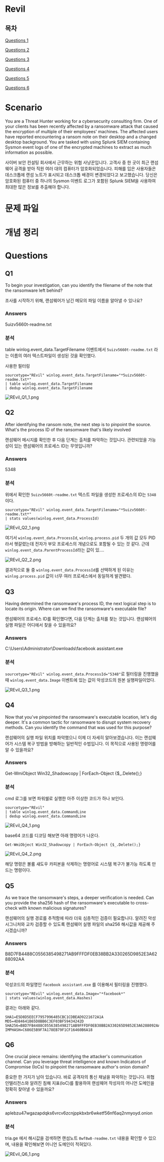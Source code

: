# Revil

## 목차

[Questions 1](#q1)

[Questions 2](#q2)

[Questions 3](#q3)

[Questions 4](#q4)

[Questions 5](#q5)

[Questions 6](#q6)

# Scenario
You are a Threat Hunter working for a cybersecurity consulting firm. One of your clients has been recently affected by a ransomware attack that caused the encryption of multiple of their employees' machines. The affected users have reported encountering a ransom note on their desktop and a changed desktop background. You are tasked with using Splunk SIEM containing Sysmon event logs of one of the encrypted machines to extract as much information as possible.

사이버 보안 컨설팅 회사에서 근무하는 위협 사냥꾼입니다. 고객사 중 한 곳이 최근 랜섬웨어 공격을 받아 직원 여러 대의 컴퓨터가 암호화되었습니다. 피해를 입은 사용자들은 데스크톱에 랜섬 노트가 표시되고 데스크톱 배경이 변경되었다고 보고했습니다. 당신은 암호화된 컴퓨터 중 하나의 Sysmon 이벤트 로그가 포함된 Splunk SIEM을 사용하여 최대한 많은 정보를 추출해야 합니다.

# 문제 파일

# 개념 정리

# Questions

## Q1
To begin your investigation, can you identify the filename of the note that the ransomware left behind?

조사를 시작하기 위해, 랜섬웨어가 남긴 메모의 파일 이름을 알아낼 수 있나요?

### Answers
5uizv5660t-readme.txt

### 분석
table winlog.event_data.TargetFilename 이벤트에서 `5uizv5660t-readme.txt` 라는 이름의 여러 텍스트파일이 생성된 것을 확인했다.

사용한 필터링
```
sourcetype="REvil" winlog.event_data.TargetFilename="*5uizv5660t-readme.txt*"
| table winlog.event_data.TargetFilename
| dedup winlog.event_data.TargetFilename
```

![REvil_Q1_1.png](./IMG/REvil_Q1_1.png)

## Q2
After identifying the ransom note, the next step is to pinpoint the source. What's the process ID of the ransomware that's likely involved

랜섬웨어 메시지를 확인한 후 다음 단계는 출처를 파악하는 것입니다. 관련되었을 가능성이 있는 랜섬웨어의 프로세스 ID는 무엇입니까?

### Answers
5348

### 분석
위에서 확인한 `5uizv5660t-readme.txt` 텍스트 파일을 생성한 프로세스의 ID는 `5348`이다.

```
sourcetype="REvil" winlog.event_data.TargetFilename="*5uizv5660t-readme.txt*"
| stats values(winlog.event_data.ProcessId)
```

![REvil_Q2_1.png](./IMG/REvil_Q2_1.png)

여기서 `winlog.event_data.ProcessId`, `winlog.process.pid` 두 개의 값 모두 PID 라서 헷갈렸는데 전자가 부모 프로세스의 개념으로도 포함될 수 있는 것 같다. 근데 `winlog.event_data.ParentProcessId`라는 값이 있....

![REvil_Q2_2.png](./IMG/REvil_Q2_2.png)

결과적으로 둘 중 `winlog.event_data.ProcessId`를 선택하게 된 이유는 `winlog.process.pid` 값이 너무 여러 프로세스에서 동일하게 발견됐다.

## Q3
Having determined the ransomware's process ID, the next logical step is to locate its origin. Where can we find the ransomware's executable file?

랜섬웨어의 프로세스 ID를 확인했다면, 다음 단계는 출처를 찾는 것입니다. 랜섬웨어의 실행 파일은 어디에서 찾을 수 있을까요?

### Answers
C:\Users\Administrator\Downloads\facebook assistant.exe

### 분석
`sourcetype="REvil" winlog.event_data.ProcessId="5348"`로 필터링을 진행했을 때 `winlog.event_data.Image` 이벤트에 있는 값이 악성코드의 원본 실행파일이었다.

![REvil_Q3_1.png](./IMG/REvil_Q3_1.png)

## Q4
Now that you've pinpointed the ransomware's executable location, let's dig deeper. It's a common tactic for ransomware to disrupt system recovery methods. Can you identify the command that was used for this purpose?

랜섬웨어의 실행 파일 위치를 파악했으니 이제 더 자세히 알아보겠습니다. 이는 랜섬웨어가 시스템 복구 방법을 방해하는 일반적인 수법입니다. 이 목적으로 사용된 명령어를 알 수 있을까요?

### Answers
Get-WmiObject Win32_Shadowcopy | ForEach-Object {$_.Delete();}

### 분석
cmd 로그를 보면 파워쉘로 실행한 아주 이상한 코드가 하나 보인다.

```
sourcetype="REvil"
| table winlog.event_data.CommandLine
| dedup winlog.event_data.CommandLine
```

![REvil_Q4_1.png](./IMG/REvil_Q4_1.png)

base64 코드를 디코딩 해보면 아래 명령어가 나온다.

```
Get-WmiObject Win32_Shadowcopy | ForEach-Object {$_.Delete();}
```

![REvil_Q4_2.png](./IMG/REvil_Q4_2.png)

해당 명령은 볼륨 섀도우 카피본을 삭제하는 명령어로 시스템 복구가 불가능 하도록 만드는 명령이다.

## Q5
As we trace the ransomware's steps, a deeper verification is needed. Can you provide the sha256 hash of the ransomware's executable to cross-check with known malicious signatures?

랜섬웨어의 실행 경로를 추적함에 따라 더욱 심층적인 검증이 필요합니다. 알려진 악성 시그니처와 교차 검증할 수 있도록 랜섬웨어 실행 파일의 sha256 해시값을 제공해 주시겠습니까?

### Answers
B8D7FB4488C0556385498271AB9FFFDF0EB38BB2A330265D9852E3A6288092AA

### 분석
악성코드의 파일명인 `facebook assistant.exe` 를 이용해서 필터링을 진행했다.

```
sourcetype="REvil" winlog.event_data.Image="*facebook*"
| stats values(winlog.event_data.Hashes)
```

결과는 아래와 같다.
```
SHA1=E5D8D5EECF7957996485CBC1CDBEAD9221672A1A
MD5=4D84641B65D8BB6C3EF03BF59434242D
SHA256=B8D7FB4488C0556385498271AB9FFFDF0EB38BB2A330265D9852E3A6288092AA
IMPHASH=C686E5B9F7A178EB79F1CF16460B6A18
```

## Q6
One crucial piece remains: identifying the attacker's communication channel. Can you leverage threat intelligence and known Indicators of Compromise (IoCs) to pinpoint the ransomware author's onion domain?

중요한 한 가지가 남아 있습니다. 바로 공격자의 통신 채널을 파악하는 것입니다. 위협 인텔리전스와 알려진 침해 지표(IoC)를 활용하여 랜섬웨어 작성자의 어니언 도메인을 정확히 찾아낼 수 있을까요?

### Answers
aplebzu47wgazapdqks6vrcv6zcnjppkbxbr6wketf56nf6aq2nmyoyd.onion

### 분석
tria.ge 에서 해시값을 검색하면 랜섬노트 `0wf8w8-readme.txt` 내용을 확인할 수 있으며, 내용을 확인해보면 어니언 도메인이 적혀있다.

![REvil_Q6_1.png](./IMG/REvil_Q6_1.png)